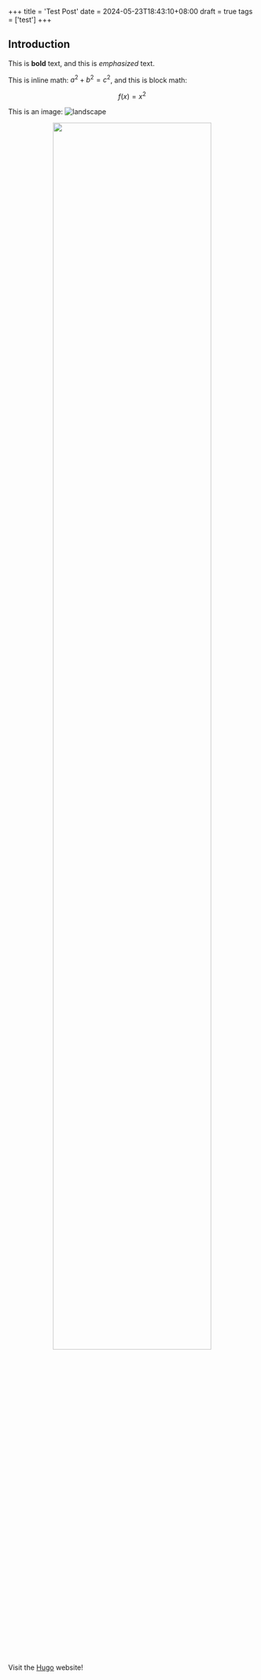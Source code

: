 +++
title = 'Test Post'
date = 2024-05-23T18:43:10+08:00
draft = true
tags = ['test']
+++

## Introduction

This is **bold** text, and this is *emphasized* text.

This is inline math: $a^2 + b^2 = c^2$, and this is block math:

$$f(x)=x^2$$

This is an image: ![landscape](/images/landscape.png)

<div align="center">
<img src=/images/landscape.png width=80% />
</div>

Visit the [Hugo](https://gohugo.io) website!
